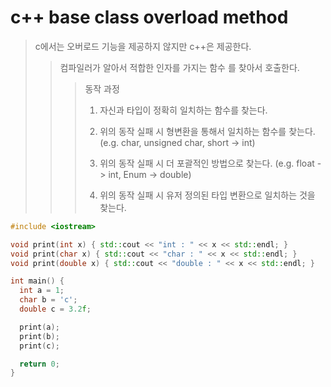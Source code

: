 # c++ base class overload method

> c에서는 오버로드 기능을 제공하지 않지만 c++은 제공한다.
>
> > 컴파일러가 알아서 적합한 인자를 가지는 함수 를 찾아서 호출한다.
> >
> > > 동작 과정
> > >
> > > 1. 자신과 타입이 정확히 일치하는 함수를 찾는다.
> > >
> > > 2. 위의 동작 실패 시 형변환을 통해서 일치하는 함수를 찾는다. (e.g. char, unsigned char, short -> int)
> > >
> > > 3. 위의 동작 실패 시 더 포괄적인 방법으로 찾는다. (e.g. float -> int, Enum -> double)
> > >
> > > 4. 위의 동작 실패 시 유저 정의된 타입 변환으로 일치하는 것을 찾는다.

```cpp
#include <iostream>

void print(int x) { std::cout << "int : " << x << std::endl; }
void print(char x) { std::cout << "char : " << x << std::endl; }
void print(double x) { std::cout << "double : " << x << std::endl; }

int main() {
  int a = 1;
  char b = 'c';
  double c = 3.2f;

  print(a);
  print(b);
  print(c);

  return 0;
}
```

